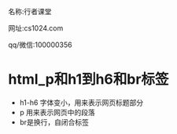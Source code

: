 名称:行者课堂 

网址:cs1024.com

qq/微信:100000356



# html_p和h1到h6和br标签

- h1-h6 字体变小，用来表示网页标题部分
- p 用来表示网页中的段落
- br是换行，自闭合标签


